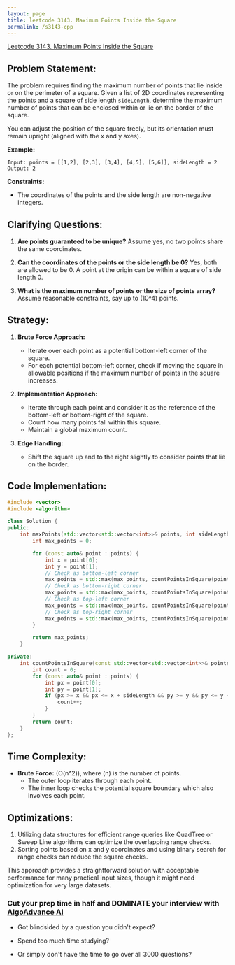 ```yaml
---
layout: page
title: leetcode 3143. Maximum Points Inside the Square
permalink: /s3143-cpp
---
```

[Leetcode 3143. Maximum Points Inside the Square](https://algoadvance.github.io/algoadvance/l3143)
## Problem Statement:
The problem requires finding the maximum number of points that lie inside or on the perimeter of a square. Given a list of 2D coordinates representing the points and a square of side length `sideLength`, determine the maximum number of points that can be enclosed within or lie on the border of the square. 

You can adjust the position of the square freely, but its orientation must remain upright (aligned with the x and y axes).

**Example:**
```
Input: points = [[1,2], [2,3], [3,4], [4,5], [5,6]], sideLength = 2
Output: 2
```

**Constraints:**
- The coordinates of the points and the side length are non-negative integers.
  
## Clarifying Questions:
1. **Are points guaranteed to be unique?**
   Assume yes, no two points share the same coordinates.

2. **Can the coordinates of the points or the side length be 0?**
   Yes, both are allowed to be 0. A point at the origin can be within a square of side length 0.

3. **What is the maximum number of points or the size of points array?**
   Assume reasonable constraints, say up to \(10^4\) points.

## Strategy:
1. **Brute Force Approach:**
   - Iterate over each point as a potential bottom-left corner of the square.
   - For each potential bottom-left corner, check if moving the square in allowable positions if the maximum number of points in the square increases.

2. **Implementation Approach:**
   - Iterate through each point and consider it as the reference of the bottom-left or bottom-right of the square.
   - Count how many points fall within this square.
   - Maintain a global maximum count.

3. **Edge Handling:**
   - Shift the square up and to the right slightly to consider points that lie on the border.

## Code Implementation:
```cpp
#include <vector>
#include <algorithm>

class Solution {
public:
    int maxPoints(std::vector<std::vector<int>>& points, int sideLength) {
        int max_points = 0;

        for (const auto& point : points) {
            int x = point[0];
            int y = point[1];
            // Check as bottom-left corner
            max_points = std::max(max_points, countPointsInSquare(points, x, y, sideLength));
            // Check as bottom-right corner
            max_points = std::max(max_points, countPointsInSquare(points, x - sideLength, y, sideLength));
            // Check as top-left corner
            max_points = std::max(max_points, countPointsInSquare(points, x, y - sideLength, sideLength));
            // Check as top-right corner
            max_points = std::max(max_points, countPointsInSquare(points, x - sideLength, y - sideLength, sideLength));
        }

        return max_points;
    }

private:
    int countPointsInSquare(const std::vector<std::vector<int>>& points, int x, int y, int sideLength) {
        int count = 0;
        for (const auto& point : points) {
            int px = point[0];
            int py = point[1];
            if (px >= x && px <= x + sideLength && py >= y && py <= y + sideLength) {
                count++;
            }
        }
        return count;
    }
};
```

## Time Complexity:
- **Brute Force:** \(O(n^2)\), where \(n\) is the number of points.
  - The outer loop iterates through each point.
  - The inner loop checks the potential square boundary which also involves each point.

## Optimizations:
1. Utilizing data structures for efficient range queries like QuadTree or Sweep Line algorithms can optimize the overlapping range checks.
2. Sorting points based on x and y coordinates and using binary search for range checks can reduce the square checks.
   
This approach provides a straightforward solution with acceptable performance for many practical input sizes, though it might need optimization for very large datasets.


### Cut your prep time in half and DOMINATE your interview with [AlgoAdvance AI](https://algoAdvance.com)

- Got blindsided by a question you didn't expect?

- Spend too much time studying?

- Or simply don't have the time to go over all 3000 questions?

